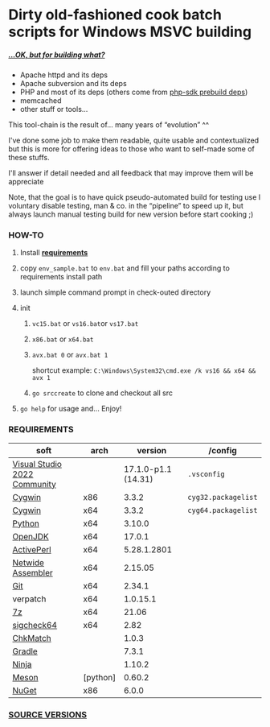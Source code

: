 # Dirty old-fashioned cook batch scripts for Windows MSVC building

##### *[...OK, but for building what?](./SRC_VERSION.md)*

- Apache httpd and its deps
- Apache subversion and its deps
- PHP and most of its deps (others come from [php-sdk prebuild deps](https://windows.php.net/downloadS/php-sdk/deps/))
- memcached
- other stuff or tools...

This tool-chain is the result of... many years of “evolution” ^^

I've done some job to make them readable, quite usable and contextualized but this is more for offering ideas to those who want to self-made some of these stuffs.

I'll answer if detail needed and all feedback that may improve them will be appreciate

Note, that the goal is to have quick pseudo-automated build for testing use I voluntary disable testing, man & co. in the “pipeline” to speed up it, but always launch manual testing build for new version before start cooking ;)

### HOW-TO

1. Install **[requirements](#requirements)**

2. copy `env_sample.bat` to `env.bat` and fill your paths according to requirements install path

3. launch simple command prompt in check-outed directory

4. init
   1. `vc15.bat` or `vs16.bat`or `vs17.bat`

   2. `x86.bat` or `x64.bat`

   3. `avx.bat 0` or `avx.bat 1`

      shortcut example: `C:\Windows\System32\cmd.exe /k vs16 && x64 && avx 1`

   4. `go srccreate` to clone and checkout all src

5. `go help` for usage and... Enjoy!

### REQUIREMENTS

| soft                                                         | arch | version    | /config             |
| ------------------------------------------------------------ | ---- | -------------- | ------------------- |
| [Visual Studio 2022 Community](https://visualstudio.microsoft.com/fr/thank-you-downloading-visual-studio/?sku=Community&rel=16) |      | 17.1.0-p1.1 (14.31) | `.vsconfig`         |
| [Cygwin](https://cygwin.com/install.html)                    | x86  | 3.3.2    | `cyg32.packagelist` |
| [Cygwin](https://cygwin.com/install.html)                    | x64  | 3.3.2            | `cyg64.packagelist` |
| [Python](https://www.python.org/downloads/)                  | x64  | 3.10.0 |                     |
| [OpenJDK](https://jdk.java.net/17/)                        | x64  | 17.0.1 |                     |
| [ActivePerl](https://platform.activestate.com/ActiveState/ActivePerl-5.28/auto-fork) | x64  | 5.28.1.2801    |                     |
| [Netwide Assembler](https://www.nasm.us/pub/nasm/releasebuilds/?C=M;O=D) | x64  | 2.15.05        |                     |
| [Git](https://git-scm.com/download/win)                      | x64  | 2.34.1 |                     |
| verpatch                                                     | x64  | 1.0.15.1       |                     |
| [7z](https://www.7-zip.org/download.html)                    | x64  | 21.06      |                     |
| [sigcheck64](https://docs.microsoft.com/en-us/sysinternals/downloads/sigcheck) | x64  | 2.82         |                     |
| [ChkMatch](http://beefchunk.com/documentation/sys-programming/os-win32/debug/www.debuginfo.com/tools/chkmatch.html) |      | 1.0.3          |                     |
| [Gradle](https://gradle.org/install/) | | 7.3.1 | |
| [Ninja](https://github.com/ninja-build/ninja/releases) | | 1.10.2 | |
| [Meson](https://github.com/mesonbuild/meson/releases) | [python] | 0.60.2 | |
| [NuGet](https://www.nuget.org/downloads) | x86 | 6.0.0 | |

### [SOURCE VERSIONS](./SRC_VERSION.md)

